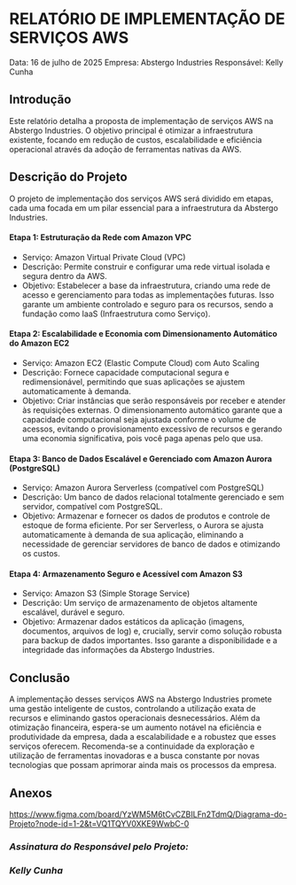 # **RELATÓRIO DE IMPLEMENTAÇÃO DE SERVIÇOS AWS**

Data: 16 de julho de 2025
Empresa: Abstergo Industries
Responsável: Kelly Cunha

## **Introdução**

Este relatório detalha a proposta de implementação de serviços AWS na Abstergo Industries. O objetivo principal é otimizar a infraestrutura existente, focando em redução de custos, escalabilidade e eficiência operacional através da adoção de ferramentas nativas da AWS.

## **Descrição do Projeto**

O projeto de implementação dos serviços AWS será dividido em etapas, cada uma focada em um pilar essencial para a infraestrutura da Abstergo Industries.

#### ****Etapa 1: Estruturação da Rede com Amazon VPC****
- Serviço: Amazon Virtual Private Cloud (VPC)
- Descrição: Permite construir e configurar uma rede virtual isolada e segura dentro da AWS.
- Objetivo: Estabelecer a base da infraestrutura, criando uma rede de acesso e gerenciamento para todas as implementações futuras. Isso garante um ambiente controlado e seguro para os recursos, sendo a fundação como IaaS (Infraestrutura como Serviço).

#### ****Etapa 2: Escalabilidade e Economia com Dimensionamento Automático do Amazon EC2****
- Serviço: Amazon EC2 (Elastic Compute Cloud) com Auto Scaling
- Descrição: Fornece capacidade computacional segura e redimensionável, permitindo que suas aplicações se ajustem automaticamente à demanda.
- Objetivo: Criar instâncias que serão responsáveis por receber e atender às requisições externas. O dimensionamento automático garante que a capacidade computacional seja ajustada conforme o volume de acessos, evitando o provisionamento excessivo de recursos e gerando uma economia significativa, pois você paga apenas pelo que usa.

#### ****Etapa 3: Banco de Dados Escalável e Gerenciado com Amazon Aurora (PostgreSQL)****
- Serviço: Amazon Aurora Serverless (compatível com PostgreSQL)
- Descrição: Um banco de dados relacional totalmente gerenciado e sem servidor, compatível com PostgreSQL.
- Objetivo: Armazenar e fornecer os dados de produtos e controle de estoque de forma eficiente. Por ser Serverless, o Aurora se ajusta automaticamente à demanda de sua aplicação, eliminando a necessidade de gerenciar servidores de banco de dados e otimizando os custos.

#### ****Etapa 4: Armazenamento Seguro e Acessível com Amazon S3****
- Serviço: Amazon S3 (Simple Storage Service)
- Descrição: Um serviço de armazenamento de objetos altamente escalável, durável e seguro.
- Objetivo: Armazenar dados estáticos da aplicação (imagens, documentos, arquivos de log) e, crucially, servir como solução robusta para backup de dados importantes. Isso garante a disponibilidade e a integridade das informações da Abstergo Industries.

## **Conclusão**

A implementação desses serviços AWS na Abstergo Industries promete uma gestão inteligente de custos, controlando a utilização exata de recursos e eliminando gastos operacionais desnecessários. Além da otimização financeira, espera-se um aumento notável na eficiência e produtividade da empresa, dada a escalabilidade e a robustez que esses serviços oferecem. Recomenda-se a continuidade da exploração e utilização de ferramentas inovadoras e a busca constante por novas tecnologias que possam aprimorar ainda mais os processos da empresa.

## **Anexos** 
https://www.figma.com/board/YzWM5M6tCvCZBILFn2TdmQ/Diagrama-do-Projeto?node-id=1-2&t=VQ1TQYV0XKE9WwbC-0 



### ***Assinatura do Responsável pelo Projeto:*** 

### ***Kelly Cunha***
